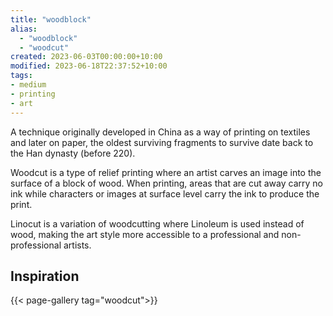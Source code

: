 ```yaml
---
title: "woodblock"
alias:
  - "woodblock"
  - "woodcut"
created: 2023-06-03T00:00:00+10:00
modified: 2023-06-18T22:37:52+10:00
tags:
- medium
- printing
- art
---
```

A technique originally developed in China as a way of printing on textiles and later on paper, the oldest surviving fragments to survive date back to the Han dynasty (before 220).

Woodcut is a type of relief printing where an artist carves an image into the surface of a block of wood. When printing, areas that are cut away carry no ink while characters or images at surface level carry the ink to produce the print.

Linocut is a variation of woodcutting where Linoleum is used instead of wood, making the art style more accessible to a professional and non-professional artists. 

## Inspiration

{{< page-gallery tag="woodcut">}} 
